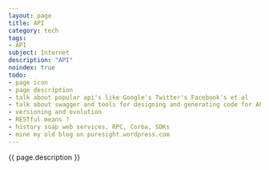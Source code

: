 ```yaml
---
layout: page
title: API
category: tech
tags:
- API
subject: Internet
description: "API"
noindex: true
todo:
- page icon
- page description
- talk about popular api's like Google's Twitter's Facebook's et al
- talk about swagger and tools for designing and generating code for API's
- versioning and evolution
- RESTful means ?
- history soap web services, RPC, Corba, SDKs
- mine my old blog on puresight.wordpress.com
---
```


{{ page.description }}
